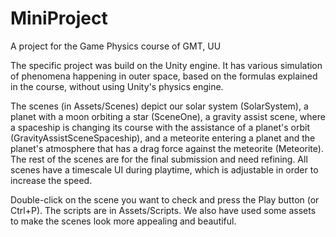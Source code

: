 # MiniProject
A project for the Game Physics course of GMT, UU

The specific project was build on the Unity engine. It has various simulation of phenomena happening in outer space, based on the formulas explained in the course, without using Unity's physics engine. 

The scenes (in Assets/Scenes) depict our solar system (SolarSystem), a planet with a moon orbiting a star (SceneOne), a gravity assist scene, where a spaceship is changing its course with the assistance of a planet's orbit (GravityAssistSceneSpaceship), and a meteorite entering a planet and the planet's atmosphere that has a drag force against the meteorite (Meteorite). The rest of the scenes are for the final submission and need refining. All scenes have a timescale UI during playtime, which is adjustable in order to increase the speed.

Double-click on the scene you want to check and press the Play button (or Ctrl+P). The scripts are in Assets/Scripts. We also have used some assets to make the scenes look more appealing and beautiful.
